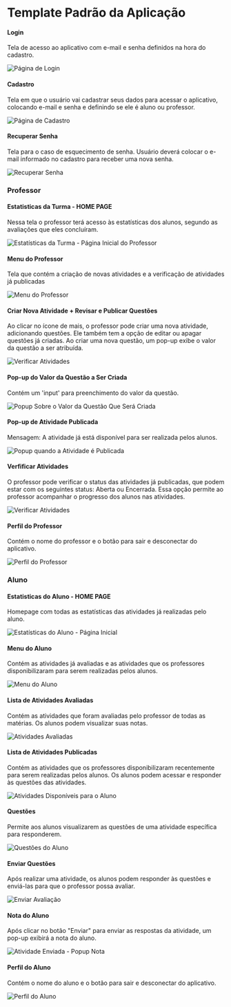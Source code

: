 # Template Padrão da Aplicação

#### Login

Tela de acesso ao aplicativo com e-mail e senha definidos na hora do cadastro.

![Página de Login](img/template-login.png)

#### Cadastro

Tela em que o usuário vai cadastrar seus dados para acessar o aplicativo, colocando e-mail e senha e definindo se ele é aluno ou professor.

![Página de Cadastro](img/template-cadastro.png)

#### Recuperar Senha

Tela para o caso de esquecimento de senha. Usuário deverá colocar o e-mail informado no cadastro para receber uma nova senha.

![Recuperar Senha](img/template-recuperar-senha.png)

### Professor

#### Estatisticas da Turma - HOME PAGE
Nessa tela o professor terá acesso às estatísticas dos alunos, segundo as avaliações que eles concluíram.

![Estatísticas da Turma - Página Inicial do Professor](img/template-estatisticas-turma.png)

#### Menu do Professor
Tela que contém a criação de novas atividades e a verificação de atividades já publicadas

![Menu do Professor](img/template-menu-professor.png)

#### Criar Nova Atividade + Revisar e Publicar Questões

Ao clicar no ícone de mais, o professor pode criar uma nova atividade, adicionando questões. Ele também tem a opção de editar ou apagar questões já criadas. Ao criar uma nova questão, um pop-up exibe o valor da questão a ser atribuída.

![Verificar Atividades](img/template-salvar-avaliacao.png)

#### Pop-up do Valor da Questão a Ser Criada

Contém um 'input' para preenchimento do valor da questão.

![Popup Sobre o Valor da Questão Que Será Criada](img/template-valor-questao.png)

#### Pop-up de Atividade Publicada

Mensagem: A atividade já está disponível para ser realizada pelos alunos.

![Popup quando a Atividade é Publicada](img/template-popup-atividade-publicada.png)

#### Verfificar Atividades 

O professor pode verificar o status das atividades já publicadas, que podem estar com os seguintes status: Aberta ou Encerrada. Essa opção permite ao professor acompanhar o progresso dos alunos nas atividades.

![Verificar Atividades](img/template-verificar-atividades.png)

#### Perfil do Professor 

Contém o nome do professor e o botão para sair e desconectar do aplicativo.

![Perfil do Professor](img/template-perfil-professor.PNG)

### Aluno

#### Estatisticas do Aluno - HOME PAGE

Homepage com todas as estatísticas das atividades já realizadas pelo aluno.

![Estatísticas do Aluno - Página Inicial](img/template-estatisticas-aluno.png)

#### Menu do Aluno

Contém as atividades já avaliadas e as atividades que os professores disponibilizaram para serem realizadas pelos alunos.

![Menu do Aluno](img/template-menu-aluno.png)

#### Lista de Atividades Avaliadas

Contém as atividades que foram avaliadas pelo professor de todas as matérias. Os alunos podem visualizar suas notas.

![Atividades Avaliadas](img/template-atividades-avaliadas.png)

#### Lista de Atividades Publicadas

Contém as atividades que os professores disponibilizaram recentemente para serem realizadas pelos alunos. Os alunos podem acessar e responder às questões das atividades.

![Atividades Disponíveis para o Aluno](img/template-popup-atividade-publicada.png)

#### Questões

Permite aos alunos visualizarem as questões de uma atividade específica para responderem.

![Questões do Aluno](img/template-questoes-aluno.png)

#### Enviar Questões

Após realizar uma atividade, os alunos podem responder às questões e enviá-las para que o professor possa avaliar.

![Enviar Avaliação](img/template-salvar-avaliacao.png)

#### Nota do Aluno

Após clicar no botão "Enviar" para enviar as respostas da atividade, um pop-up exibirá a nota do aluno.

![Atividade Enviada - Popup Nota ](img/template-atividade-enviada.png)

#### Perfil do Aluno 

Contém o nome do aluno e o botão para sair e desconectar do aplicativo.

![Perfil do Aluno](img/template-perfil-aluno.png)






